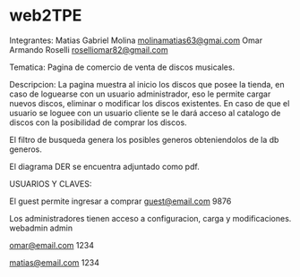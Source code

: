 # web2TPE

Integrantes:   Matias Gabriel Molina molinamatias63@gmai.com
               Omar Armando Roselli roselliomar82@gmail.com 

Tematica: Pagina de comercio de venta de discos musicales.

Descripcion: La pagina muestra al inicio los discos que posee la tienda, en caso de loguearse con un usuario administrador, eso le permite cargar nuevos discos, eliminar o modificar los discos existentes. En caso de que el usuario se loguee con un usuario cliente se le dará acceso al catalogo de discos con la posibilidad de comprar los discos.

El filtro de busqueda genera los posibles generos obteniendolos de la db generos.

El diagrama DER se encuentra adjuntado como pdf.

USUARIOS Y CLAVES: 

El guest permite ingresar a comprar
guest@email.com
9876

Los administradores tienen acceso a configuracion, carga y modificaciones.
webadmin
admin

omar@email.com
1234

matias@email.com
1234